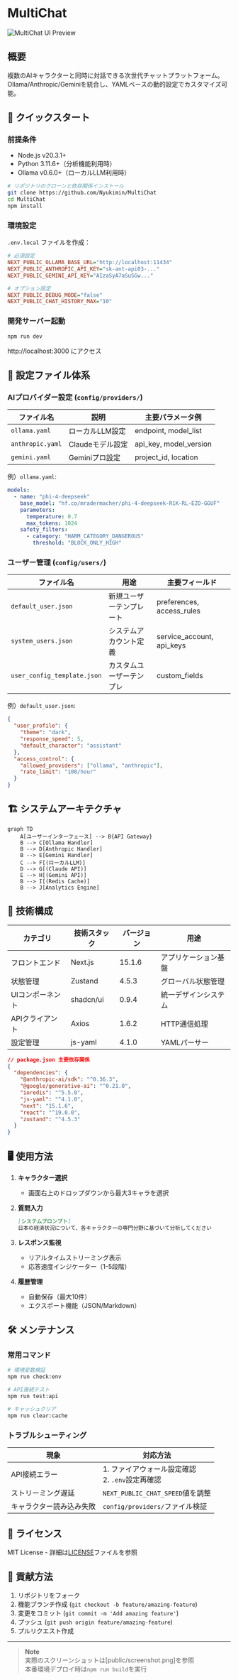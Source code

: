 # MultiChat

![MultiChat UI Preview](public/screenshot.png)

## 概要
複数のAIキャラクターと同時に対話できる次世代チャットプラットフォーム。Ollama/Anthropic/Geminiを統合し、YAMLベースの動的設定でカスタマイズ可能。

## 🚀 クイックスタート

### 前提条件
- Node.js v20.3.1+
- Python 3.11.6+（分析機能利用時）
- Ollama v0.6.0+（ローカルLLM利用時）

```bash
# リポジトリのクローンと依存関係インストール
git clone https://github.com/Nyukimin/MultiChat
cd MultiChat
npm install
```

### 環境設定
`.env.local` ファイルを作成：
```ini
# 必須設定
NEXT_PUBLIC_OLLAMA_BASE_URL="http://localhost:11434"
NEXT_PUBLIC_ANTHROPIC_API_KEY="sk-ant-api03-..."
NEXT_PUBLIC_GEMINI_API_KEY="AIzaSyA7aSuSGw..."

# オプション設定
NEXT_PUBLIC_DEBUG_MODE="false"
NEXT_PUBLIC_CHAT_HISTORY_MAX="10"
```

### 開発サーバー起動
```bash
npm run dev
```
http://localhost:3000 にアクセス

## 📂 設定ファイル体系

### AIプロバイダー設定 (`config/providers/`)
| ファイル名          | 説明                     | 主要パラメータ例       |
|----------------------|--------------------------|------------------------|
| `ollama.yaml`       | ローカルLLM設定          | endpoint, model_list   |
| `anthropic.yaml`    | Claudeモデル設定         | api_key, model_version |
| `gemini.yaml`       | Geminiプロ設定           | project_id, location   |

例）`ollama.yaml`:
```yaml
models:
  - name: "phi-4-deepseek"
    base_model: "hf.co/mradermacher/phi-4-deepseek-R1K-RL-EZO-GGUF"
    parameters:
      temperature: 0.7
      max_tokens: 1024
    safety_filters:
      - category: "HARM_CATEGORY_DANGEROUS"
        threshold: "BLOCK_ONLY_HIGH"
```

### ユーザー管理 (`config/users/`)
| ファイル名                | 用途                     | 主要フィールド         |
|---------------------------|--------------------------|------------------------|
| `default_user.json`       | 新規ユーザーテンプレート | preferences, access_rules |
| `system_users.json`      | システムアカウント定義   | service_account, api_keys |
| `user_config_template.json` | カスタムユーザーテンプレ | custom_fields         |

例）`default_user.json`:
```json
{
  "user_profile": {
    "theme": "dark",
    "response_speed": 5,
    "default_character": "assistant"
  },
  "access_control": {
    "allowed_providers": ["ollama", "anthropic"],
    "rate_limit": "100/hour"
  }
}
```

## 🏗️ システムアーキテクチャ

```mermaid
graph TD
    A[ユーザーインターフェース] --> B{API Gateway}
    B --> C[Ollama Handler]
    B --> D[Anthropic Handler]
    B --> E[Gemini Handler]
    C --> F[(ローカルLLM)]
    D --> G[(Claude API)]
    E --> H[(Gemini API)]
    B --> I[(Redis Cache)]
    B --> J[Analytics Engine]
```

## 🔧 技術構成

| カテゴリ       | 技術スタック             | バージョン | 用途                     |
|----------------|--------------------------|------------|--------------------------|
| フロントエンド | Next.js                 | 15.1.6     | アプリケーション基盤     |
| 状態管理       | Zustand                 | 4.5.3      | グローバル状態管理       |
| UIコンポーネント | shadcn/ui              | 0.9.4      | 統一デザインシステム     |
| APIクライアント | Axios                  | 1.6.2      | HTTP通信処理            |
| 設定管理       | js-yaml                 | 4.1.0      | YAMLパーサー            |

```json
// package.json 主要依存関係
{
  "dependencies": {
    "@anthropic-ai/sdk": "^0.36.3",
    "@google/generative-ai": "^0.21.0",
    "ioredis": "^5.5.0",
    "js-yaml": "^4.1.0",
    "next": "15.1.6",
    "react": "^19.0.0",
    "zustand": "^4.5.3"
  }
}
```

## 🖥️ 使用方法

1. **キャラクター選択**
   - 画面右上のドロップダウンから最大3キャラを選択

2. **質問入力**
   ```markdown
   [システムプロンプト]
   日本の経済状況について、各キャラクターの専門分野に基づいて分析してください
   ```

3. **レスポンス監視**
   - リアルタイムストリーミング表示
   - 応答速度インジケーター（1-5段階）

4. **履歴管理**
   - 自動保存（最大10件）
   - エクスポート機能（JSON/Markdown）

## 🛠️ メンテナンス

### 常用コマンド
```bash
# 環境変数検証
npm run check:env

# API接続テスト
npm run test:api

# キャッシュクリア
npm run clear:cache
```

### トラブルシューティング
| 現象                     | 対応方法                          |
|--------------------------|-----------------------------------|
| API接続エラー           | 1. ファイアウォール設定確認<br>2. `.env`設定再確認 |
| ストリーミング遅延       | `NEXT_PUBLIC_CHAT_SPEED`値を調整  |
| キャラクター読み込み失敗 | `config/providers/`ファイル検証   |

## 📄 ライセンス
MIT License - 詳細は[LICENSE](LICENSE)ファイルを参照

## 🤝 貢献方法
1. リポジトリをフォーク
2. 機能ブランチ作成 (`git checkout -b feature/amazing-feature`)
3. 変更をコミット (`git commit -m 'Add amazing feature'`)
4. プッシュ (`git push origin feature/amazing-feature`)
5. プルリクエスト作成

---

> **Note**  
> 実際のスクリーンショットは[public/screenshot.png]を参照  
> 本番環境デプロイ時は`npm run build`を実行
